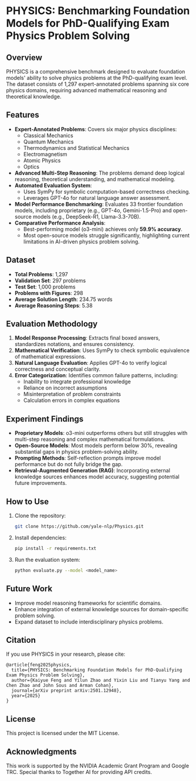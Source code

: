# PHYSICS: Benchmarking Foundation Models for PhD-Qualifying Exam Physics Problem Solving

## Overview
PHYSICS is a comprehensive benchmark designed to evaluate foundation models' ability to solve physics problems at the PhD-qualifying exam level. The dataset consists of 1,297 expert-annotated problems spanning six core physics domains, requiring advanced mathematical reasoning and theoretical knowledge.

## Features
- **Expert-Annotated Problems**: Covers six major physics disciplines:
  - Classical Mechanics
  - Quantum Mechanics
  - Thermodynamics and Statistical Mechanics
  - Electromagnetism
  - Atomic Physics
  - Optics
- **Advanced Multi-Step Reasoning**: The problems demand deep logical reasoning, theoretical understanding, and mathematical modeling.
- **Automated Evaluation System**:
  - Uses SymPy for symbolic computation-based correctness checking.
  - Leverages GPT-4o for natural language answer assessment.
- **Model Performance Benchmarking**: Evaluates 33 frontier foundation models, including proprietary (e.g., GPT-4o, Gemini-1.5-Pro) and open-source models (e.g., DeepSeek-R1, Llama-3.3-70B).
- **Comparative Performance Analysis**:
  - Best-performing model (o3-mini) achieves only **59.9% accuracy**.
  - Most open-source models struggle significantly, highlighting current limitations in AI-driven physics problem solving.

## Dataset
- **Total Problems**: 1,297
- **Validation Set**: 297 problems
- **Test Set**: 1,000 problems
- **Problems with Figures**: 298
- **Average Solution Length**: 234.75 words
- **Average Reasoning Steps**: 5.38

## Evaluation Methodology
1. **Model Response Processing**: Extracts final boxed answers, standardizes notations, and ensures consistency.
2. **Mathematical Verification**: Uses SymPy to check symbolic equivalence of mathematical expressions.
3. **Natural Language Evaluation**: Applies GPT-4o to verify logical correctness and conceptual clarity.
4. **Error Categorization**: Identifies common failure patterns, including:
   - Inability to integrate professional knowledge
   - Reliance on incorrect assumptions
   - Misinterpretation of problem constraints
   - Calculation errors in complex equations

## Experiment Findings
- **Proprietary Models**: o3-mini outperforms others but still struggles with multi-step reasoning and complex mathematical formulations.
- **Open-Source Models**: Most models perform below 30%, revealing substantial gaps in physics problem-solving ability.
- **Prompting Methods**: Self-reflection prompts improve model performance but do not fully bridge the gap.
- **Retrieval-Augmented Generation (RAG)**: Incorporating external knowledge sources enhances model accuracy, suggesting potential future improvements.

## How to Use
1. Clone the repository:
   ```sh
   git clone https://github.com/yale-nlp/Physics.git
   ```
2. Install dependencies:
   ```sh
   pip install -r requirements.txt
   ```
3. Run the evaluation system:
   ```sh
   python evaluate.py --model <model_name>
   ```

## Future Work
- Improve model reasoning frameworks for scientific domains.
- Enhance integration of external knowledge sources for domain-specific problem solving.
- Expand dataset to include interdisciplinary physics problems.

## Citation
If you use PHYSICS in your research, please cite:
```
@article{feng2025physics,
  title={PHYSICS: Benchmarking Foundation Models for PhD-Qualifying Exam Physics Problem Solving},
  author={Kaiyue Feng and Yilun Zhao and Yixin Liu and Tianyu Yang and Chen Zhao and John Sous and Arman Cohan},
  journal={arXiv preprint arXiv:2501.12948},
  year={2025}
}
```

## License
This project is licensed under the MIT License.

## Acknowledgments
This work is supported by the NVIDIA Academic Grant Program and Google TRC. Special thanks to Together AI for providing API credits.

